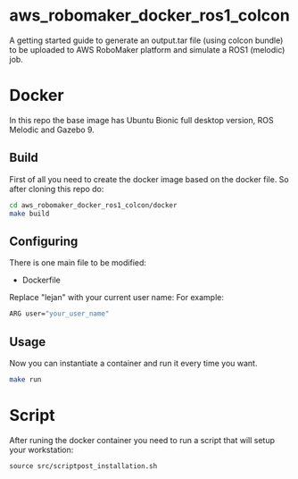 # aws_robomaker_docker_ros1_colcon
A getting started guide to generate an output.tar file (using colcon bundle) to be uploaded to AWS RoboMaker platform and simulate a ROS1 (melodic) job.

# Docker
In this repo the base image has Ubuntu Bionic full desktop version, ROS Melodic and Gazebo 9.

## Build
First of all you need to create the docker image based on the docker file. So after cloning this repo do:
```bash
cd aws_robomaker_docker_ros1_colcon/docker
make build
```

## Configuring
There is one main file to be modified:
* Dockerfile

Replace "lejan" with your current user name:
For example:

```bash
ARG user="your_user_name"
```


## Usage
Now you can instantiate a container and run it every time you want.
```bash
make run
```


# Script
After runing the docker container you need to run a script that will setup your workstation:

 ```
 source src/scriptpost_installation.sh
  ```